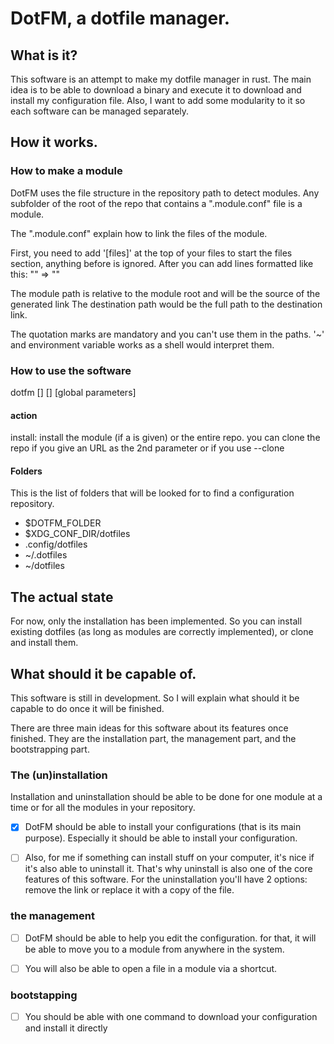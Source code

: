 # DotFM, a dotfile manager.
## What is it?
This software is an attempt to make my dotfile manager in rust.
The main idea is to be able to download a binary and execute it to
download and install my configuration file. Also, I want to add some
modularity to it so each software can be managed separately.

## How it works.
### How to make a module
DotFM uses the file structure in the repository path to detect modules.
Any subfolder of the root of the repo that contains a ".module.conf" file
is a module.

The ".module.conf" explain how to link the files of the module.

First, you need to add '[files]' at the top of your files to start the files section,
anything before is ignored. After you can add lines formatted like this:
"<module path>" => "<destination path>"

The module path is relative to the module root and will be the source of the generated link
The destination path would be the full path to the destination link.

The quotation marks are mandatory and you can't use them in the paths.
'~' and environment variable works as a shell would interpret them.

### How to use the software

dotfm <action> [<module name>] [<action parameters>] [global parameters]

#### action
install: install the module (if a <module name> is given) or the entire repo.
you can clone the repo if you give an URL as the 2nd parameter or if you use --clone



#### Folders
This is the list of folders that will be looked for to find a configuration repository.
- $DOTFM_FOLDER
- $XDG_CONF_DIR/dotfiles
- .config/dotfiles
- ~/.dotfiles
- ~/dotfiles


## The actual state
For now, only the installation has been implemented.
So you can install existing dotfiles (as long as modules are correctly implemented),
or clone and install them.

## What should it be capable of.
This software is still in development. So I will explain what should it be capable to do once it will be finished.

There are three main ideas for this software about its features once finished. They are the installation part, the management part, and the bootstrapping part.

### The (un)installation
Installation and uninstallation should be able to be done for one module at a time or for all the modules in your repository.

- [x] DotFM should be able to install your configurations (that is its 
main purpose). Especially it should be able to install your configuration.

- [ ] Also, for me if something can install stuff on your computer, it's nice if it's also able to uninstall it. That's why uninstall is also one of the core features of this software. For the uninstallation you'll have 2 options: remove the link or replace it with a copy of the file. 

### the management 

- [ ] DotFM should be able to help you edit the configuration. for that, it will be able to move you to a module from anywhere in the system. 

- [ ] You will also be able to open a file in a module via a shortcut.

### bootstapping

- [ ] You should be able with one command to download your configuration and install it directly


